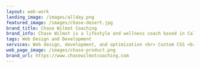 ```yaml
---
layout: web-work
landing_image: /images/allday.png
featured_image: /images/chase-desert.jpg
brand_title: Chase Wilmot Coaching
brand_info: Chase Wilmot is a lifestyle and wellness coach based in California. She needed a portfolio to showcase her services, workshops, and inspiration.
tags: Web Design and Development
services: Web design, development, and optimization <br> Custom CSS <br> SEO optimization <br> Contact form design and implementation <br> Web Hosting and domain management
web_page_image: /images/chase-product.png
brand_url: https://www.chasewilmotcoaching.com
---
```

